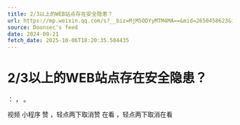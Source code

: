 ```yaml
---
title: 2/3以上的WEB站点存在安全隐患？
url: https://mp.weixin.qq.com/s?__biz=MjM5ODYyMTM4MA==&mid=2650458623&idx=1&sn=bd3f7349e95d3a78a698f231fc1a0921
source: Doonsec's feed
date: 2024-09-21
fetch_date: 2025-10-06T18:20:35.504435
---
```


# 2/3以上的WEB站点存在安全隐患？

：
，
。

视频
小程序
赞
，轻点两下取消赞
在看
，轻点两下取消在看